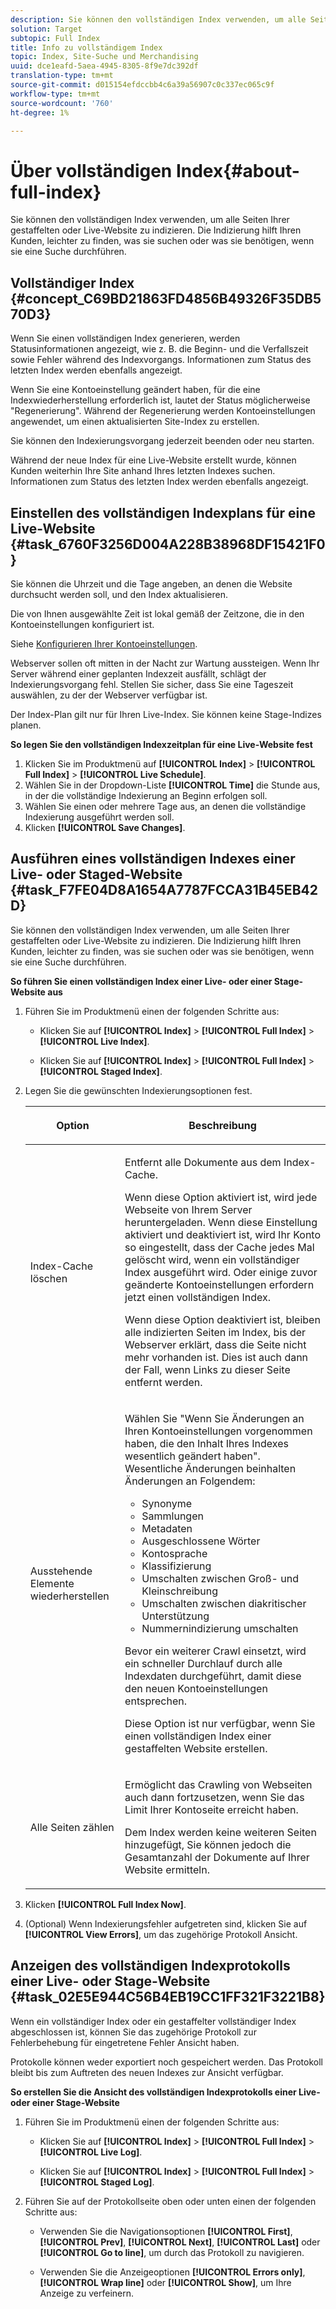 ```yaml
---
description: Sie können den vollständigen Index verwenden, um alle Seiten Ihrer gestaffelten oder Live-Website zu indizieren. Die Indizierung hilft Ihren Kunden, leichter zu finden, was sie suchen oder was sie benötigen, wenn sie eine Suche durchführen.
solution: Target
subtopic: Full Index
title: Info zu vollständigem Index
topic: Index, Site-Suche und Merchandising
uuid: dce1eafd-5aea-4945-8305-8f9e7dc392df
translation-type: tm+mt
source-git-commit: d015154efdccbb4c6a39a56907c0c337ec065c9f
workflow-type: tm+mt
source-wordcount: '760'
ht-degree: 1%

---
```



# Über vollständigen Index{#about-full-index}

Sie können den vollständigen Index verwenden, um alle Seiten Ihrer gestaffelten oder Live-Website zu indizieren. Die Indizierung hilft Ihren Kunden, leichter zu finden, was sie suchen oder was sie benötigen, wenn sie eine Suche durchführen.

## Vollständiger Index {#concept_C69BD21863FD4856B49326F35DB570D3}

Wenn Sie einen vollständigen Index generieren, werden Statusinformationen angezeigt, wie z. B. die Beginn- und die Verfallszeit sowie Fehler während des Indexvorgangs. Informationen zum Status des letzten Index werden ebenfalls angezeigt.

Wenn Sie eine Kontoeinstellung geändert haben, für die eine Indexwiederherstellung erforderlich ist, lautet der Status möglicherweise &quot;Regenerierung&quot;. Während der Regenerierung werden Kontoeinstellungen angewendet, um einen aktualisierten Site-Index zu erstellen.

Sie können den Indexierungsvorgang jederzeit beenden oder neu starten.

Während der neue Index für eine Live-Website erstellt wurde, können Kunden weiterhin Ihre Site anhand Ihres letzten Indexes suchen. Informationen zum Status des letzten Index werden ebenfalls angezeigt.

## Einstellen des vollständigen Indexplans für eine Live-Website {#task_6760F3256D004A228B38968DF15421F0}

Sie können die Uhrzeit und die Tage angeben, an denen die Website durchsucht werden soll, und den Index aktualisieren.

Die von Ihnen ausgewählte Zeit ist lokal gemäß der Zeitzone, die in den Kontoeinstellungen konfiguriert ist.

Siehe [Konfigurieren Ihrer Kontoeinstellungen](../c-about-settings-menu/c-about-account-options-menu.md#task_80A38D0C8E4F453395BD67B81E4B45D9).

Webserver sollen oft mitten in der Nacht zur Wartung aussteigen. Wenn Ihr Server während einer geplanten Indexzeit ausfällt, schlägt der Indexierungsvorgang fehl. Stellen Sie sicher, dass Sie eine Tageszeit auswählen, zu der der Webserver verfügbar ist.

Der Index-Plan gilt nur für Ihren Live-Index. Sie können keine Stage-Indizes planen.

**So legen Sie den vollständigen Indexzeitplan für eine Live-Website fest**

1. Klicken Sie im Produktmenü auf **[!UICONTROL Index]** > **[!UICONTROL Full Index]** > **[!UICONTROL Live Schedule]**.
1. Wählen Sie in der Dropdown-Liste **[!UICONTROL Time]** die Stunde aus, in der die vollständige Indexierung an Beginn erfolgen soll.
1. Wählen Sie einen oder mehrere Tage aus, an denen die vollständige Indexierung ausgeführt werden soll.
1. Klicken **[!UICONTROL Save Changes]**.

## Ausführen eines vollständigen Indexes einer Live- oder Staged-Website {#task_F7FE04D8A1654A7787FCCA31B45EB42D}

Sie können den vollständigen Index verwenden, um alle Seiten Ihrer gestaffelten oder Live-Website zu indizieren. Die Indizierung hilft Ihren Kunden, leichter zu finden, was sie suchen oder was sie benötigen, wenn sie eine Suche durchführen.

**So führen Sie einen vollständigen Index einer Live- oder einer Stage-Website aus**

1. Führen Sie im Produktmenü einen der folgenden Schritte aus:

   * Klicken Sie auf **[!UICONTROL Index]** > **[!UICONTROL Full Index]** > **[!UICONTROL Live Index]**.

   * Klicken Sie auf **[!UICONTROL Index]** > **[!UICONTROL Full Index]** > **[!UICONTROL Staged Index]**.

1. Legen Sie die gewünschten Indexierungsoptionen fest.

   <table> 
    <thead> 
    <tr> 
    <th colname="col1" class="entry"> <p>Option </p> </th> 
    <th colname="col2" class="entry"> <p>Beschreibung </p> </th> 
    </tr> 
    </thead>
    <tbody> 
    <tr> 
    <td colname="col1"> <p>Index-Cache löschen </p> </td> 
    <td colname="col2"> <p>Entfernt alle Dokumente aus dem Index-Cache. </p> <p>Wenn diese Option aktiviert ist, wird jede Webseite von Ihrem Server heruntergeladen. Wenn diese Einstellung aktiviert und deaktiviert ist, wird Ihr Konto so eingestellt, dass der Cache jedes Mal gelöscht wird, wenn ein vollständiger Index ausgeführt wird. Oder einige zuvor geänderte Kontoeinstellungen erfordern jetzt einen vollständigen Index. </p> <p>Wenn diese Option deaktiviert ist, bleiben alle indizierten Seiten im Index, bis der Webserver erklärt, dass die Seite nicht mehr vorhanden ist. Dies ist auch dann der Fall, wenn Links zu dieser Seite entfernt werden. </p> </td> 
    </tr> 
    <tr> 
    <td colname="col1"> <p>Ausstehende Elemente wiederherstellen </p> </td> 
    <td colname="col2"> <p>Wählen Sie "Wenn Sie Änderungen an Ihren Kontoeinstellungen vorgenommen haben, die den Inhalt Ihres Indexes wesentlich geändert haben". Wesentliche Änderungen beinhalten Änderungen an Folgendem: 
    <ul id="ul_4EB8FF692FEB47BBB9A64D61299380D1"> 
    <li id="li_7CF8D286512F4210BEA3DB9F0EFA097A">Synonyme </li> 
    <li id="li_8178ABC342BB4365B3927E20433756E3">Sammlungen </li> 
    <li id="li_57C8BD06BFA64AFAA2C9EF2CC59520EF">Metadaten </li> 
    <li id="li_C4B6A7DA023B4A43991D03EC592170C9">Ausgeschlossene Wörter </li> 
    <li id="li_9E0AD4B6DDC24A5A8FB5C2C1CCD5348A">Kontosprache </li> 
    <li id="li_338F107547DF48AAA0EF90F4AD8664A5">Klassifizierung </li> 
    <li id="li_7F49B86D94974E79AAD381A64A1400F2">Umschalten zwischen Groß- und Kleinschreibung </li> 
    <li id="li_E8FE6EE240A840AC826ADF4294AAC6F6">Umschalten zwischen diakritischer Unterstützung </li> 
    <li id="li_51763D482DCB4ED0972966F492B8C0F2">Nummernindizierung umschalten </li> 
    </ul> </p> <p>Bevor ein weiterer Crawl einsetzt, wird ein schneller Durchlauf durch alle Indexdaten durchgeführt, damit diese den neuen Kontoeinstellungen entsprechen. </p> <p>Diese Option ist nur verfügbar, wenn Sie einen vollständigen Index einer gestaffelten Website erstellen. </p> </td> 
    </tr> 
    <tr> 
    <td colname="col1"> <p>Alle Seiten zählen </p> </td> 
    <td colname="col2"> <p>Ermöglicht das Crawling von Webseiten auch dann fortzusetzen, wenn Sie das Limit Ihrer Kontoseite erreicht haben. </p> <p>Dem Index werden keine weiteren Seiten hinzugefügt, Sie können jedoch die Gesamtanzahl der Dokumente auf Ihrer Website ermitteln. </p> </td> 
    </tr> 
    </tbody> 
    </table>

1. Klicken **[!UICONTROL Full Index Now]**.
1. (Optional) Wenn Indexierungsfehler aufgetreten sind, klicken Sie auf **[!UICONTROL View Errors]**, um das zugehörige Protokoll Ansicht.

## Anzeigen des vollständigen Indexprotokolls einer Live- oder Stage-Website {#task_02E5E944C56B4EB19CC1FF321F3221B8}

Wenn ein vollständiger Index oder ein gestaffelter vollständiger Index abgeschlossen ist, können Sie das zugehörige Protokoll zur Fehlerbehebung für eingetretene Fehler Ansicht haben.

Protokolle können weder exportiert noch gespeichert werden. Das Protokoll bleibt bis zum Auftreten des neuen Indexes zur Ansicht verfügbar.

**So erstellen Sie die Ansicht des vollständigen Indexprotokolls einer Live- oder einer Stage-Website**

1. Führen Sie im Produktmenü einen der folgenden Schritte aus:

   * Klicken Sie auf **[!UICONTROL Index]** > **[!UICONTROL Full Index]** > **[!UICONTROL Live Log]**.

   * Klicken Sie auf **[!UICONTROL Index]** > **[!UICONTROL Full Index]** > **[!UICONTROL Staged Log]**.

1. Führen Sie auf der Protokollseite oben oder unten einen der folgenden Schritte aus:

   * Verwenden Sie die Navigationsoptionen **[!UICONTROL First]**, **[!UICONTROL Prev]**, **[!UICONTROL Next]**, **[!UICONTROL Last]** oder **[!UICONTROL Go to line]**, um durch das Protokoll zu navigieren.

   * Verwenden Sie die Anzeigeoptionen **[!UICONTROL Errors only]**, **[!UICONTROL Wrap line]** oder **[!UICONTROL Show]**, um Ihre Anzeige zu verfeinern.

